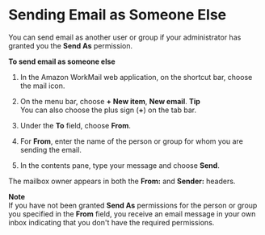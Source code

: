 # Sending Email as Someone Else<a name="send_email_as"></a>

You can send email as another user or group if your administrator has granted you the **Send As** permission\.

**To send email as someone else**

1. In the Amazon WorkMail web application, on the shortcut bar, choose the mail icon\.

1. On the menu bar, choose **\+ New item**, **New email**\.
**Tip**  
You can also choose the plus sign \(**\+**\) on the tab bar\.

1. Under the **To** field, choose **From**\.

1. For **From**, enter the name of the person or group for whom you are sending the email\.

1. In the contents pane, type your message and choose **Send**\.

The mailbox owner appears in both the **From:** and **Sender:** headers\.

**Note**  
If you have not been granted **Send As** permissions for the person or group you specified in the **From** field, you receive an email message in your own inbox indicating that you don't have the required permissions\.